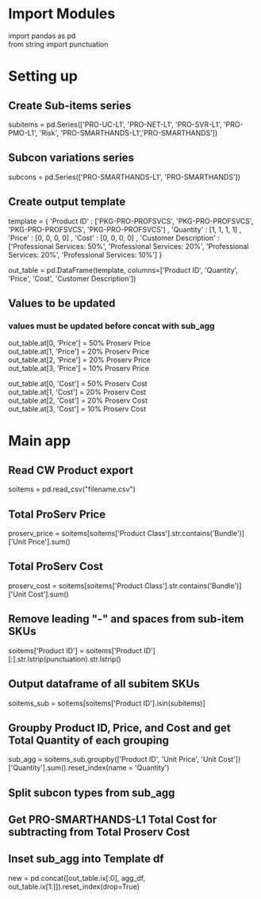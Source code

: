 # Import Modules  

import pandas as pd  
from string import punctuation  

# Setting up  

## Create Sub-items series    
subitems = pd.Series(['PRO-UC-L1', 'PRO-NET-L1', 'PRO-SVR-L1', 'PRO-PMO-L1', 'Risk', 'PRO-SMARTHANDS-L1','PRO-SMARTHANDS'])

## Subcon variations series  
subcons = pd.Series(['PRO-SMARTHANDS-L1', 'PRO-SMARTHANDS'])  

## Create output template  
template = {
'Product ID' : 
['PKG-PRO-PROFSVCS', 'PKG-PRO-PROFSVCS', 'PKG-PRO-PROFSVCS', 'PKG-PRO-PROFSVCS']
,
'Quantity' : 
[1, 1, 1, 1]
,
'Price' :
[0, 0, 0, 0]
,
'Cost' :
[0, 0, 0, 0]
,
'Customer Description' :
['Professional Services: 50%', 'Professional Services: 20%', 'Professional Services: 20%', 'Professional Services: 10%']
}

out_table = pd.DataFrame(template, columns=['Product ID', 'Quantity', 'Price', 'Cost', 'Customer Description'])

## Values to be updated  
### values must be updated before concat with sub_agg
out_table.at[0, 'Price'] = 50% Proserv Price  
out_table.at[1, 'Price'] = 20% Proserv Price  
out_table.at[2, 'Price'] = 20% Proserv Price  
out_table.at[3, 'Price'] = 10% Proserv Price  

out_table.at[0, 'Cost'] = 50% Proserv Cost  
out_table.at[1, 'Cost'] = 20% Proserv Cost  
out_table.at[2, 'Cost'] = 20% Proserv Cost  
out_table.at[3, 'Cost'] = 10% Proserv Cost  


# Main app  

## Read CW Product export  
soitems = pd.read_csv("filename.csv")  

## Total ProServ Price  
proserv_price = soitems[soitems['Product Class'].str.contains('Bundle')]['Unit Price'].sum()  

## Total ProServ Cost  
proserv_cost = soitems[soitems['Product Class'].str.contains('Bundle')]['Unit Cost'].sum()  

## Remove leading "-" and spaces from sub-item SKUs  
soitems['Product ID'] = soitems['Product ID'][:].str.lstrip(punctuation).str.lstrip()  

## Output dataframe of all subitem SKUs  
soitems_sub = soitems[soitems['Product ID'].isin(subitems)]  

## Groupby Product ID, Price, and Cost  and get Total Quantity of each grouping  
sub_agg = soitems_sub.groupby(['Product ID', 'Unit Price', 'Unit Cost'])['Quantity'].sum().reset_index(name = 'Quantity')  

## Split subcon types from sub_agg  


## Get PRO-SMARTHANDS-L1 Total Cost for subtracting from Total Proserv Cost  


## Inset sub_agg  into Template df  
new = pd.concat([out_table.ix[:0], agg_df, out_table.ix[1:]]).reset_index(drop=True)
